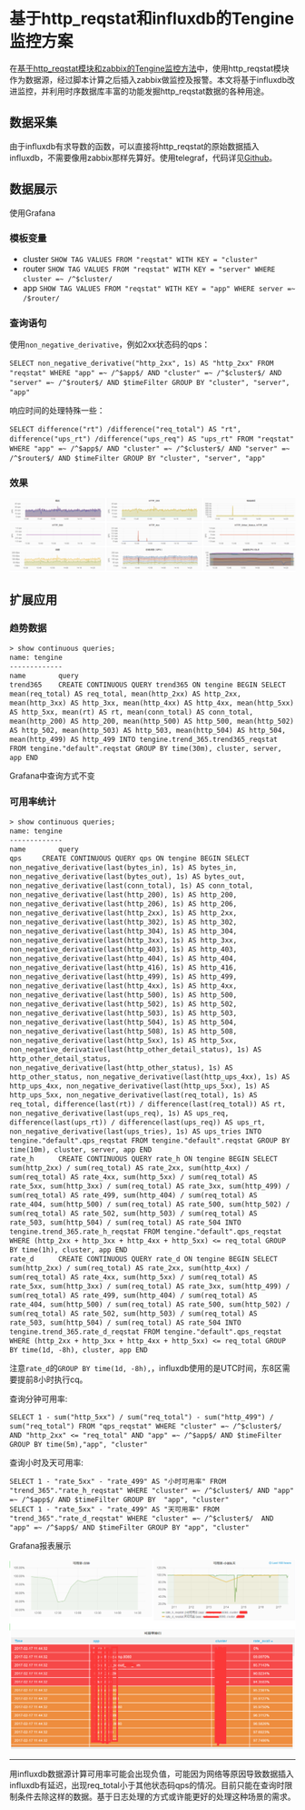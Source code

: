 # 基于http_reqstat和influxdb的Tengine监控方案
在[基于http_reqstat模块和zabbix的Tengine监控方法](http://www.annhe.net/article-3520.html)中，使用http_reqstat模块作为数据源，经过脚本计算之后插入zabbix做监控及报警。本文将基于influxdb改进监控，并利用时序数据库丰富的功能发掘http_reqstat数据的各种用途。

## 数据采集
由于influxdb有求导数的函数，可以直接将http_reqstat的原始数据插入influxdb，不需要像用zabbix那样先算好。使用telegraf，代码详见[Github](https://github.com/annProg/influxdb_tengine_reqstat)。

## 数据展示
使用Grafana

### 模板变量
- cluster `SHOW TAG VALUES FROM "reqstat" WITH KEY = "cluster"`
- router `SHOW TAG VALUES FROM "reqstat" WITH KEY = "server" WHERE cluster =~ /^$cluster/`
- app `SHOW TAG VALUES FROM "reqstat" WITH KEY = "app" WHERE server =~ /$router/`

### 查询语句
使用`non_negative_derivative`，例如2xx状态码的qps：

`SELECT non_negative_derivative("http_2xx", 1s) AS "http_2xx" FROM "reqstat" WHERE "app" =~ /^$app$/ AND "cluster" =~ /^$cluster$/ AND "server" =~ /^$router$/ AND $timeFilter GROUP BY "cluster", "server", "app"`

响应时间的处理特殊一些：

`SELECT difference("rt") /difference("req_total") AS "rt", difference("ups_rt") /difference("ups_req") AS "ups_rt" FROM "reqstat" WHERE "app" =~ /^$app$/ AND "cluster" =~ /^$cluster$/ AND "server" =~ /^$router$/ AND $timeFilter GROUP BY "cluster", "server", "app"`

### 效果
![](img/tengine_influxdb.png)

## 扩展应用

### 趋势数据

```
> show continuous queries;
name: tengine
-------------
name		query
trend365	CREATE CONTINUOUS QUERY trend365 ON tengine BEGIN SELECT mean(req_total) AS req_total, mean(http_2xx) AS http_2xx, mean(http_3xx) AS http_3xx, mean(http_4xx) AS http_4xx, mean(http_5xx) AS http_5xx, mean(rt) AS rt, mean(conn_total) AS conn_total, mean(http_200) AS http_200, mean(http_500) AS http_500, mean(http_502) AS http_502, mean(http_503) AS http_503, mean(http_504) AS http_504, mean(http_499) AS http_499 INTO tengine.trend_365.trend365_reqstat FROM tengine."default".reqstat GROUP BY time(30m), cluster, server, app END
```

Grafana中查询方式不变

### 可用率统计
```
> show continuous queries;
name: tengine
-------------
name		query
qps		CREATE CONTINUOUS QUERY qps ON tengine BEGIN SELECT non_negative_derivative(last(bytes_in), 1s) AS bytes_in, non_negative_derivative(last(bytes_out), 1s) AS bytes_out, non_negative_derivative(last(conn_total), 1s) AS conn_total, non_negative_derivative(last(http_200), 1s) AS http_200, non_negative_derivative(last(http_206), 1s) AS http_206, non_negative_derivative(last(http_2xx), 1s) AS http_2xx, non_negative_derivative(last(http_302), 1s) AS http_302, non_negative_derivative(last(http_304), 1s) AS http_304, non_negative_derivative(last(http_3xx), 1s) AS http_3xx, non_negative_derivative(last(http_403), 1s) AS http_403, non_negative_derivative(last(http_404), 1s) AS http_404, non_negative_derivative(last(http_416), 1s) AS http_416, non_negative_derivative(last(http_499), 1s) AS http_499, non_negative_derivative(last(http_4xx), 1s) AS http_4xx, non_negative_derivative(last(http_500), 1s) AS http_500, non_negative_derivative(last(http_502), 1s) AS http_502, non_negative_derivative(last(http_503), 1s) AS http_503, non_negative_derivative(last(http_504), 1s) AS http_504, non_negative_derivative(last(http_508), 1s) AS http_508, non_negative_derivative(last(http_5xx), 1s) AS http_5xx, non_negative_derivative(last(http_other_detail_status), 1s) AS http_other_detail_status, non_negative_derivative(last(http_other_status), 1s) AS http_other_status, non_negative_derivative(last(http_ups_4xx), 1s) AS http_ups_4xx, non_negative_derivative(last(http_ups_5xx), 1s) AS http_ups_5xx, non_negative_derivative(last(req_total), 1s) AS req_total, difference(last(rt)) / difference(last(req_total)) AS rt, non_negative_derivative(last(ups_req), 1s) AS ups_req, difference(last(ups_rt)) / difference(last(ups_req)) AS ups_rt, non_negative_derivative(last(ups_tries), 1s) AS ups_tries INTO tengine."default".qps_reqstat FROM tengine."default".reqstat GROUP BY time(10m), cluster, server, app END
rate_h		CREATE CONTINUOUS QUERY rate_h ON tengine BEGIN SELECT sum(http_2xx) / sum(req_total) AS rate_2xx, sum(http_4xx) / sum(req_total) AS rate_4xx, sum(http_5xx) / sum(req_total) AS rate_5xx, sum(http_3xx) / sum(req_total) AS rate_3xx, sum(http_499) / sum(req_total) AS rate_499, sum(http_404) / sum(req_total) AS rate_404, sum(http_500) / sum(req_total) AS rate_500, sum(http_502) / sum(req_total) AS rate_502, sum(http_503) / sum(req_total) AS rate_503, sum(http_504) / sum(req_total) AS rate_504 INTO tengine.trend_365.rate_h_reqstat FROM tengine."default".qps_reqstat WHERE (http_2xx + http_3xx + http_4xx + http_5xx) <= req_total GROUP BY time(1h), cluster, app END
rate_d		CREATE CONTINUOUS QUERY rate_d ON tengine BEGIN SELECT sum(http_2xx) / sum(req_total) AS rate_2xx, sum(http_4xx) / sum(req_total) AS rate_4xx, sum(http_5xx) / sum(req_total) AS rate_5xx, sum(http_3xx) / sum(req_total) AS rate_3xx, sum(http_499) / sum(req_total) AS rate_499, sum(http_404) / sum(req_total) AS rate_404, sum(http_500) / sum(req_total) AS rate_500, sum(http_502) / sum(req_total) AS rate_502, sum(http_503) / sum(req_total) AS rate_503, sum(http_504) / sum(req_total) AS rate_504 INTO tengine.trend_365.rate_d_reqstat FROM tengine."default".qps_reqstat WHERE (http_2xx + http_3xx + http_4xx + http_5xx) <= req_total GROUP BY time(1d, -8h), cluster, app END
```

注意`rate_d`的`GROUP BY time(1d, -8h),`，influxdb使用的是UTC时间，东8区需要提前8小时执行cq。

查询分钟可用率:

```
SELECT 1 - sum("http_5xx") / sum("req_total") - sum("http_499") / sum("req_total") FROM "qps_reqstat" WHERE "cluster" =~ /^$cluster$/ AND "http_2xx" <= "req_total" AND "app" =~ /^$app$/ AND $timeFilter GROUP BY time(5m),"app", "cluster"
```

查询小时及天可用率:
```
SELECT 1 - "rate_5xx" - "rate_499" AS "小时可用率" FROM "trend_365"."rate_h_reqstat" WHERE "cluster" =~ /^$cluster$/ AND "app" =~ /^$app$/ AND $timeFilter GROUP BY  "app", "cluster"
SELECT 1 - "rate_5xx" - "rate_499" AS "天可用率" FROM "trend_365"."rate_d_reqstat" WHERE "cluster" =~ /^$cluster$/  AND "app" =~ /^$app$/ AND $timeFilter GROUP BY "app", "cluster"
```

Grafana报表展示

![](img/tengine_influxdb_avail.png)

-----------
用influxdb数据源计算可用率可能会出现负值，可能因为网络等原因导致数据插入influxdb有延迟，出现req_total小于其他状态码qps的情况。目前只能在查询时限制条件去除这样的数据。基于日志处理的方式或许能更好的处理这种场景的需求。
